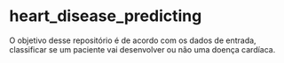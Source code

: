 # heart_disease_predicting

O objetivo desse repositório é de acordo com os dados de entrada, classificar se um paciente vai desenvolver ou não uma doença cardíaca.
